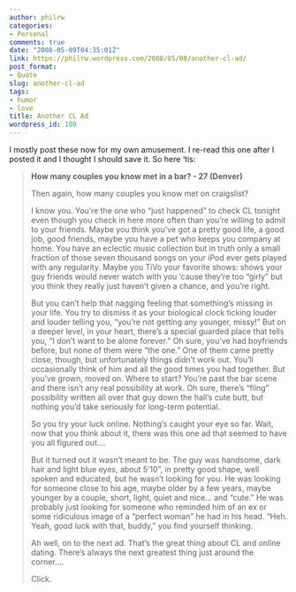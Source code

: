 ```yaml
---
author: philrw
categories:
- Personal
comments: true
date: "2008-05-09T04:35:01Z"
link: https://philrw.wordpress.com/2008/05/08/another-cl-ad/
post_format:
- Quote
slug: another-cl-ad
tags:
- humor
- love
title: Another CL Ad
wordpress_id: 109
---
```


I mostly post these now for my own amusement. I re-read this one after I posted it and I thought I should save it. So here ‘tis:

> **How many couples you know met in a bar? - 27 (Denver)**
>
> Then again, how many couples you know met on craigslist?
>
> I know you. You’re the one who “just happened” to check CL tonight even though you check in here more often than you’re willing to admit to your friends. Maybe you think you’ve got a pretty good life, a good job, good friends, maybe you have a pet who keeps you company at home. You have an eclectic music collection but in truth only a small fraction of those seven thousand songs on your iPod ever gets played with any regularity. Maybe you TiVo your favorite shows: shows your guy friends would never watch with you ‘cause they’re too “girly” but you think they really just haven’t given a chance, and you’re right.
>
> But you can’t help that nagging feeling that something’s missing in your life. You try to dismiss it as your biological clock ticking louder and louder telling you, “you’re not getting any younger, missy!” But on a deeper level, in your heart, there’s a special guarded place that tells you, “I don’t want to be alone forever.” Oh sure, you’ve had boyfriends before, but none of them were “the one.” One of them came pretty close, though, but unfortunately things didn’t work out. You’ll occasionally think of him and all the good times you had together. But you’ve grown, moved on. Where to start? You’re past the bar scene and there isn’t any real possibility at work. Oh sure, there’s “fling” possibility written all over that guy down the hall’s cute butt, but nothing you’d take seriously for long-term potential.
>
> So you try your luck online. Nothing’s caught your eye so far. Wait, now that you think about it, there was this one ad that seemed to have you all figured out....
>
> But it turned out it wasn’t meant to be. The guy was handsome, dark hair and light blue eyes, about 5’10”, in pretty good shape, well spoken and educated, but he wasn’t looking for you. He was looking for someone close to his age, maybe older by a few years, maybe younger by a couple, short, light, quiet and nice... and “cute.” He was probably just looking for someone who reminded him of an ex or some ridiculous image of a “perfect woman” he had in his head. “Heh. Yeah, good luck with that, buddy,” you find yourself thinking.
>
> Ah well, on to the next ad. That’s the great thing about CL and online dating. There’s always the next greatest thing just around the corner....
>
> Click.